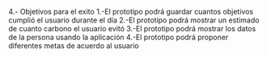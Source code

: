 




4.- Objetivos para el exito
1.-El prototipo podrá guardar cuantos objetivos cumplió el usuario durante el día 
2.-El prototipo podrá mostrar un estimado de cuanto carbono el usuario evitó 
3.-El prototipo podrá mostrar los datos de la persona usando la aplicación 
4.-El prototipo podrá proponer diferentes metas de acuerdo al usuario
